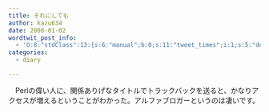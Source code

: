 ```yaml
---
title: それにしても
author: kazu634
date: 2008-01-02
wordtwit_post_info:
  - 'O:8:"stdClass":13:{s:6:"manual";b:0;s:11:"tweet_times";i:1;s:5:"delay";i:0;s:7:"enabled";i:1;s:10:"separation";s:2:"60";s:7:"version";s:3:"3.7";s:14:"tweet_template";b:0;s:6:"status";i:2;s:6:"result";a:0:{}s:13:"tweet_counter";i:2;s:13:"tweet_log_ids";a:1:{i:0;i:3571;}s:9:"hash_tags";a:0:{}s:8:"accounts";a:1:{i:0;s:7:"kazu634";}}'
categories:
  - diary

---
```

<div class="section">
<p>
    　Perlの偉い人に、関係ありげなタイトルでトラックバックを送ると、かなりアクセスが増えるということがわかった。アルファブロガーというのは凄いです。
</p>
</div>
